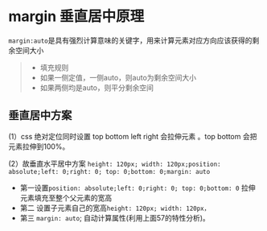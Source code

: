 # margin 垂直居中原理

`margin:auto`是具有强烈计算意味的关键字，用来计算元素对应方向应该获得的剩余空间大小

> - 填充规则
> -  如果一侧定值，一侧auto，则auto为剩余空间大小
> -  如果两侧均是auto，则平分剩余空间

## 垂直居中方案
(1）css 绝对定位同时设置 top bottom left right 会拉伸元素 。top bottom 会把元素拉伸到100%。

(2）故垂直水平居中方案 `height: 120px; width: 120px;position: absolute;left: 0;right: 0; top: 0;bottom: 0;margin: auto`
 - 第一设置`position: absolute;left: 0;right: 0; top: 0;bottom: 0` 拉伸元素填充至整个父元素的宽高
 - 第二 设置子元素自己的宽高`height: 120px; width: 120px，`
 - 第三   `margin: auto`; 自动计算属性(利用上面57的特性分析)。
